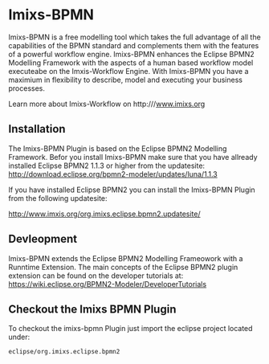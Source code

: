 # Imixs-BPMN

Imixs-BPMN is a free modelling tool which takes the full advantage of all the capabilities of the BPMN standard and complements them with the features of a powerful workflow engine.
Imixs-BPMN enhances the Eclipse BPMN2 Modelling Framework with the aspects of a human based workflow model executeabe on the Imxis-Workflow Engine. With Imixs-BPMN you have a maximium in flexibility to describe, model and executing your business processes. 

Learn more about Imixs-Workflow on http:///www.imixs.org

## Installation 

The Imixs-BPMN Plugin is based on the Eclipse BPMN2 Modelling Framework. Befor you install Imixs-BPMN make sure that you have allready installed Eclipse BPMN2 1.1.3 or higher from the updatesite: http://download.eclipse.org/bpmn2-modeler/updates/luna/1.1.3

If you have installed Eclipse BPMN2 you can install the Imixs-BPMN Plugin from the following updatesite:

http://www.imxis.org/org.imixs.eclipse.bpmn2.updatesite/

## Devleopment 

Imixs-BPMN extends the Eclipse BPMN2 Modelling Frameowork with a Runntime Extension. The main concepts of the Eclipse BPMN2 plugin extension can be found on the developer tutorials at: https://wiki.eclipse.org/BPMN2-Modeler/DeveloperTutorials


## Checkout the Imixs BPMN Plugin
To checkout the imixs-bpmn Plugin just import the eclipse project located under:

    eclipse/org.imixs.eclipse.bpmn2
